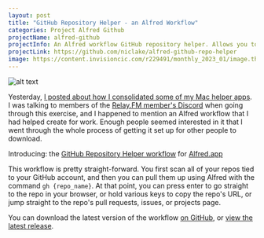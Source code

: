 ```yaml
---
layout: post
title: "GitHub Repository Helper - an Alfred Workflow"
categories: Project Alfred Github
projectName: alfred-github
projectInfo: An Alfred workflow GitHub repository helper. Allows you to open the chosen repository in your browser, copy its URL to your clipboard, or navigate directly to the pull requests, issues, or projects page for that repo.
projectLink: https://github.com/niclake/alfred-github-repo-helper
image: https://content.invisioncic.com/r229491/monthly_2023_01/image.thumb.png.ea18e9102196e9cdc120da0b1d050002.png
---
```


![alt text][headerImg]

Yesterday, [I posted about how I consolidated some of my Mac helper apps](https://niclake.me/mac-helper-apps). I was talking to members of the [Relay.FM member's Discord](https://www.relay.fm/membership) when going through this exercise, and I happened to mention an Alfred workflow that I had helped create for work. Enough people seemed interested in it that I went through the whole process of getting it set up for other people to download.

Introducing: the [GitHub Repository Helper workflow](https://github.com/niclake/alfred-github-repo-helper) for [Alfred.app](http://alfredapp.com)

<!-- more -->

This workflow is pretty straight-forward. You first scan all of your repos tied to your GitHub account, and then you can pull them up using Alfred with the command `gh {repo_name}`. At that point, you can press enter to go straight to the repo in your browser, or hold various keys to copy the repo's URL, or jump straight to the repo's pull requests, issues, or projects page.

You can download the latest version of the workflow [on GitHub](https://github.com/niclake/alfred-github-repo-helper/releases/latest/download/github-repo-helper.alfredworkflow), or [view the latest release](https://github.com/niclake/alfred-github-repo-helper/releases/latest).

[headerImg]: https://content.invisioncic.com/r229491/monthly_2023_01/image.thumb.png.ea18e9102196e9cdc120da0b1d050002.png
